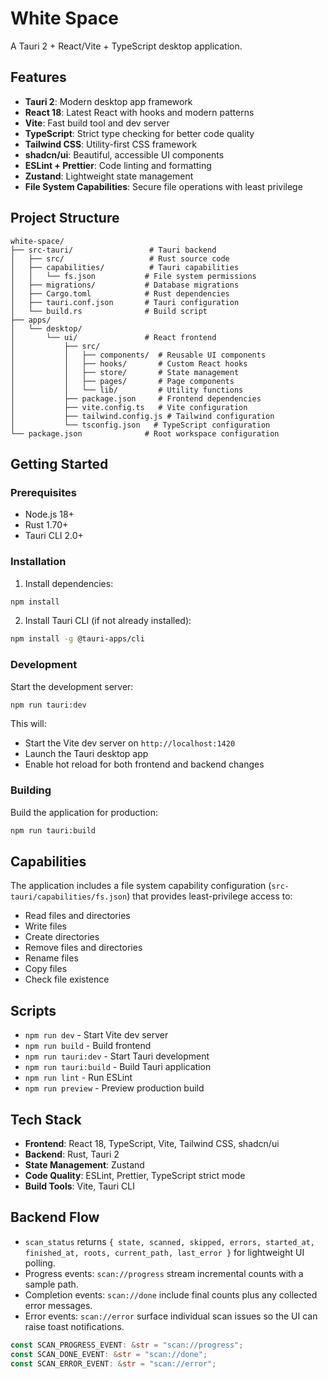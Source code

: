 # White Space

A Tauri 2 + React/Vite + TypeScript desktop application.

## Features

- **Tauri 2**: Modern desktop app framework
- **React 18**: Latest React with hooks and modern patterns
- **Vite**: Fast build tool and dev server
- **TypeScript**: Strict type checking for better code quality
- **Tailwind CSS**: Utility-first CSS framework
- **shadcn/ui**: Beautiful, accessible UI components
- **ESLint + Prettier**: Code linting and formatting
- **Zustand**: Lightweight state management
- **File System Capabilities**: Secure file operations with least privilege

## Project Structure

```
white-space/
├── src-tauri/                 # Tauri backend
│   ├── src/                   # Rust source code
│   ├── capabilities/          # Tauri capabilities
│   │   └── fs.json           # File system permissions
│   ├── migrations/           # Database migrations
│   ├── Cargo.toml            # Rust dependencies
│   ├── tauri.conf.json       # Tauri configuration
│   └── build.rs              # Build script
├── apps/
│   └── desktop/
│       └── ui/               # React frontend
│           ├── src/
│           │   ├── components/  # Reusable UI components
│           │   ├── hooks/       # Custom React hooks
│           │   ├── store/       # State management
│           │   ├── pages/       # Page components
│           │   └── lib/         # Utility functions
│           ├── package.json     # Frontend dependencies
│           ├── vite.config.ts   # Vite configuration
│           ├── tailwind.config.js # Tailwind configuration
│           └── tsconfig.json   # TypeScript configuration
└── package.json              # Root workspace configuration
```

## Getting Started

### Prerequisites

- Node.js 18+
- Rust 1.70+
- Tauri CLI 2.0+

### Installation

1. Install dependencies:

```bash
npm install
```

2. Install Tauri CLI (if not already installed):

```bash
npm install -g @tauri-apps/cli
```

### Development

Start the development server:

```bash
npm run tauri:dev
```

This will:

- Start the Vite dev server on `http://localhost:1420`
- Launch the Tauri desktop app
- Enable hot reload for both frontend and backend changes

### Building

Build the application for production:

```bash
npm run tauri:build
```

## Capabilities

The application includes a file system capability configuration (`src-tauri/capabilities/fs.json`) that provides least-privilege access to:

- Read files and directories
- Write files
- Create directories
- Remove files and directories
- Rename files
- Copy files
- Check file existence

## Scripts

- `npm run dev` - Start Vite dev server
- `npm run build` - Build frontend
- `npm run tauri:dev` - Start Tauri development
- `npm run tauri:build` - Build Tauri application
- `npm run lint` - Run ESLint
- `npm run preview` - Preview production build

## Tech Stack

- **Frontend**: React 18, TypeScript, Vite, Tailwind CSS, shadcn/ui
- **Backend**: Rust, Tauri 2
- **State Management**: Zustand
- **Code Quality**: ESLint, Prettier, TypeScript strict mode
- **Build Tools**: Vite, Tauri CLI



## Backend Flow

- `scan_status` returns `{ state, scanned, skipped, errors, started_at, finished_at, roots, current_path, last_error }` for lightweight UI polling.
- Progress events: `scan://progress` stream incremental counts with a sample path.
- Completion events: `scan://done` include final counts plus any collected error messages.
- Error events: `scan://error` surface individual scan issues so the UI can raise toast notifications.

```rust
const SCAN_PROGRESS_EVENT: &str = "scan://progress";
const SCAN_DONE_EVENT: &str = "scan://done";
const SCAN_ERROR_EVENT: &str = "scan://error";
```





